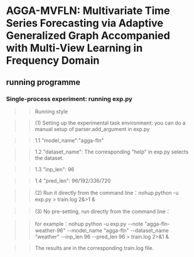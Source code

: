 # AGGA-MVFLN: Multivariate Time Series Forecasting via Adaptive Generalized Graph Accompanied with Multi-View Learning in Frequency Domain


## running programme

### Single-process experiment: running exp.py

> >Running style


> >(1) Setting up the experimental task environment: you can do a manual setup of parser.add_argument in exp.py

> >1.1 "model_name":"agga-fln"

> >1.2 "dataset_name": The corresponding "help" in exp.py selects the dataset.

> >1.3 "inp_len": 96

> >1.4 "pred_len": 96/192/336/720

> >(2) Run it directly from the command line：nohup python -u exp.py > train.log 2&>1 &

> >(3) No pre-setting, run directly from the command line：

> > for example：nohup python -u exp.py --note "agga-fln-weather-96" --model_name "agga-fln" --dataset_name "weather" --inp_len 96 --pred_len 96 > train.log 2>&1 &

> > The results are in the corresponding train.log file.